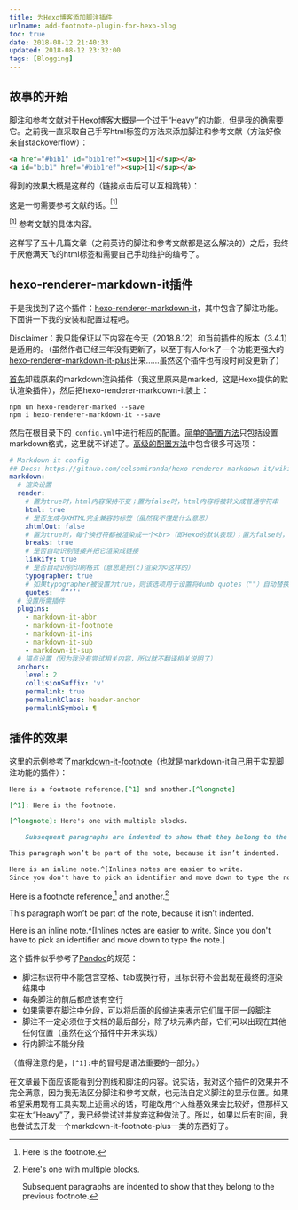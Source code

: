 ```yaml
---
title: 为Hexo博客添加脚注插件
urlname: add-footnote-plugin-for-hexo-blog
toc: true
date: 2018-08-12 21:40:33
updated: 2018-08-12 23:32:00
tags: [Blogging]
---
```


## 故事的开始

脚注和参考文献对于Hexo博客大概是一个过于“Heavy”的功能，但是我的确需要它。之前我一直采取自己手写html标签的方法来添加脚注和参考文献（方法好像来自stackoverflow）：

```html
<a href="#bib1" id="bib1ref"><sup>[1]</sup></a>
<a id="bib1" href="#bib1ref"><sup>[1]</sup></a>
```

得到的效果大概是这样的（链接点击后可以互相跳转）：

这是一句需要参考文献的话。<a href="#bib1" id="bib1ref"><sup>[1]</sup></a>

<a id="bib1" href="#bib1ref"><sup>[1]</sup></a> 参考文献的具体内容。

这样写了五十几篇文章（之前英诗的脚注和参考文献都是这么解决的）之后，我终于厌倦满天飞的html标签和需要自己手动维护的编号了。

## hexo-renderer-markdown-it插件

于是我找到了这个插件：[hexo-renderer-markdown-it](https://github.com/hexojs/hexo-renderer-markdown-it)，其中包含了脚注功能。下面讲一下我的安装和配置过程吧。

Disclaimer：我只能保证以下内容在今天（2018.8.12）和当前插件的版本（3.4.1）是适用的。（虽然作者已经三年没有更新了，以至于有人fork了一个功能更强大的[hexo-renderer-markdown-it-plus](https://github.com/CHENXCHEN/hexo-renderer-markdown-it-plus)出来……虽然这个插件也有段时间没更新了）

[首先](https://github.com/hexojs/hexo-renderer-markdown-it/wiki/Getting-Started)卸载原来的markdown渲染插件（我这里原来是marked，这是Hexo提供的默认渲染插件），然后把hexo-renderer-markdown-it装上：

```
npm un hexo-renderer-marked --save
npm i hexo-renderer-markdown-it --save
```

然后在根目录下的`_config.yml`中进行相应的配置。[简单的配置方法](https://github.com/hexojs/hexo-renderer-markdown-it/wiki/Simple-Configuration)只包括设置markdown格式，这里就不详述了。[高级的配置方法](https://github.com/hexojs/hexo-renderer-markdown-it/wiki/Advanced-Configuration)中包含很多可选项：

```yaml
# Markdown-it config
## Docs: https://github.com/celsomiranda/hexo-renderer-markdown-it/wiki
markdown:
  # 渲染设置
  render:
    # 置为true时，html内容保持不变；置为false时，html内容将被转义成普通字符串
    html: true
    # 是否生成与XHTML完全兼容的标签（虽然我不懂是什么意思）
    xhtmlOut: false
    # 置为true时，每个换行符都被渲染成一个<br>（即Hexo的默认表现）；置为false时，只有空行才会被渲染为<br>（GFM的默认表现）
    breaks: true
    # 是否自动识别链接并把它渲染成链接
    linkify: true
    # 是否自动识别印刷格式（意思是把(c)渲染为©这样的）
    typographer: true
    # 如果typographer被设置为true，则该选项用于设置将dumb quotes（""）自动替换为smart quotes
    quotes: '“”‘’'
  # 设置所需插件
  plugins:
    - markdown-it-abbr
    - markdown-it-footnote
    - markdown-it-ins
    - markdown-it-sub
    - markdown-it-sup
  # 锚点设置（因为我没有尝试相关内容，所以就不翻译相关说明了）
  anchors:
    level: 2
    collisionSuffix: 'v'
    permalink: true
    permalinkClass: header-anchor
    permalinkSymbol: ¶
```

## 插件的效果

这里的示例参考了[markdown-it-footnote](https://www.npmjs.com/package/markdown-it-footnote)（也就是markdown-it自己用于实现脚注功能的插件）：

```md
Here is a footnote reference,[^1] and another.[^longnote]

[^1]: Here is the footnote.

[^longnote]: Here's one with multiple blocks.

    Subsequent paragraphs are indented to show that they belong to the previous footnote.

This paragraph won’t be part of the note, because it isn’t indented.

Here is an inline note.^[Inlines notes are easier to write.
Since you don't have to pick an identifier and move down to type the note.]
```

Here is a footnote reference,[^1] and another.[^longnote]

[^1]: Here is the footnote.

[^longnote]: Here's one with multiple blocks.

    Subsequent paragraphs are indented to show that they belong to the previous footnote.

This paragraph won’t be part of the note, because it isn’t indented.

Here is an inline note.^[Inlines notes are easier to write.
Since you don't have to pick an identifier and move down to type the note.]

这个插件似乎参考了[Pandoc](http://pandoc.org/MANUAL.html#footnotes)的规范：

* 脚注标识符中不能包含空格、tab或换行符，且标识符不会出现在最终的渲染结果中
* 每条脚注的前后都应该有空行
* 如果需要在脚注中分段，可以将后面的段缩进来表示它们属于同一段脚注
* 脚注不一定必须位于文档的最后部分，除了块元素内部，它们可以出现在其他任何位置（虽然在这个插件中并未实现）
* 行内脚注不能分段

（值得注意的是，`[^1]:`中的冒号是语法重要的一部分。）

在文章最下面应该能看到分割线和脚注的内容。说实话，我对这个插件的效果并不完全满意，因为我无法区分脚注和参考文献，也无法自定义脚注的显示位置。如果希望采用现有工具实现上述需求的话，可能改用个人维基效果会比较好，但那样又实在太“Heavy”了，我已经尝试过并放弃这种做法了。所以，如果以后有时间，我也尝试去开发一个markdown-it-footnote-plus一类的东西好了。
